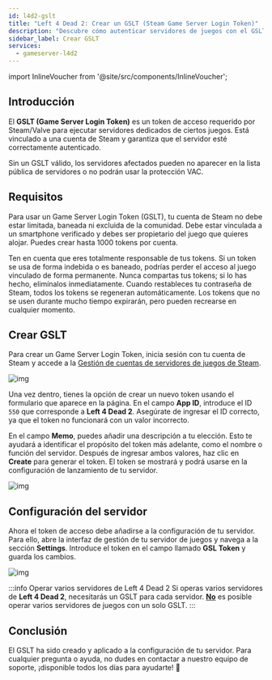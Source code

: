 ```yaml
---
id: l4d2-gslt
title: "Left 4 Dead 2: Crear un GSLT (Steam Game Server Login Token)"
description: "Descubre cómo autenticar servidores de juegos con el GSLT de Steam para listado público y protección VAC → Aprende más ahora"
sidebar_label: Crear GSLT
services:
  - gameserver-l4d2
---
```


import InlineVoucher from '@site/src/components/InlineVoucher';



## Introducción

El **GSLT (Game Server Login Token)** es un token de acceso requerido por Steam/Valve para ejecutar servidores dedicados de ciertos juegos. Está vinculado a una cuenta de Steam y garantiza que el servidor esté correctamente autenticado.

Sin un GSLT válido, los servidores afectados pueden no aparecer en la lista pública de servidores o no podrán usar la protección VAC.

<InlineVoucher />



## Requisitos

Para usar un Game Server Login Token (GSLT), tu cuenta de Steam no debe estar limitada, baneada ni excluida de la comunidad. Debe estar vinculada a un smartphone verificado y debes ser propietario del juego que quieres alojar. Puedes crear hasta 1000 tokens por cuenta.

Ten en cuenta que eres totalmente responsable de tus tokens. Si un token se usa de forma indebida o es baneado, podrías perder el acceso al juego vinculado de forma permanente. Nunca compartas tus tokens; si lo has hecho, elimínalos inmediatamente. Cuando restableces tu contraseña de Steam, todos los tokens se regeneran automáticamente. Los tokens que no se usen durante mucho tiempo expirarán, pero pueden recrearse en cualquier momento.



## Crear GSLT
Para crear un Game Server Login Token, inicia sesión con tu cuenta de Steam y accede a la [Gestión de cuentas de servidores de juegos de Steam](https://steamcommunity.com/dev/managegameservers).


![img](https://screensaver01.zap-hosting.com/index.php/s/WaMsyscboqCtNHA/preview)

Una vez dentro, tienes la opción de crear un nuevo token usando el formulario que aparece en la página. En el campo **App ID**, introduce el ID `550` que corresponde a **Left 4 Dead 2**. Asegúrate de ingresar el ID correcto, ya que el token no funcionará con un valor incorrecto.

En el campo **Memo**, puedes añadir una descripción a tu elección. Esto te ayudará a identificar el propósito del token más adelante, como el nombre o función del servidor. Después de ingresar ambos valores, haz clic en **Create** para generar el token. El token se mostrará y podrá usarse en la configuración de lanzamiento de tu servidor.

![img](https://screensaver01.zap-hosting.com/index.php/s/fTgmTPA7q8k9TAd/download)

## Configuración del servidor

Ahora el token de acceso debe añadirse a la configuración de tu servidor. Para ello, abre la interfaz de gestión de tu servidor de juegos y navega a la sección **Settings**. Introduce el token en el campo llamado **GSL Token** y guarda los cambios.

![img](https://screensaver01.zap-hosting.com/index.php/s/tzJiT4nTZo2nWMz/preview)

:::info Operar varios servidores de Left 4 Dead 2
Si operas varios servidores de **Left 4 Dead 2**, necesitarás un GSLT para cada servidor. <u>**No**</u> es posible operar varios servidores de juegos con un solo GSLT.
:::



## Conclusión

El GSLT ha sido creado y aplicado a la configuración de tu servidor. Para cualquier pregunta o ayuda, no dudes en contactar a nuestro equipo de soporte, ¡disponible todos los días para ayudarte! 🙂

<InlineVoucher />